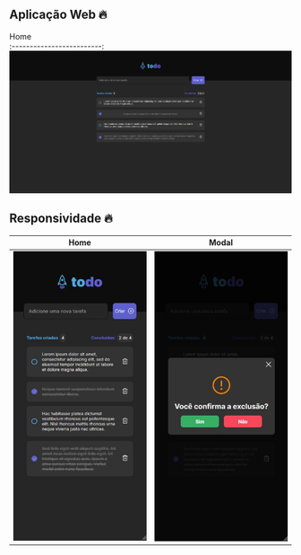 ## Aplicação Web 🔥

Home                     
:-------------------------:
<img src= "./prints/web.jpg">  

## Responsividade 🔥

Home            |  Modal                   
:-------------------------:|:-------------------------:
<img src= "./prints/mobile.jpg">  |  <img src= "./prints/delete-mobile.jpg">